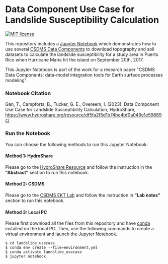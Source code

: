 # Data Component Use Case for Landslide Susceptibility Calculation
[![MIT license](https://img.shields.io/badge/License-MIT-blue.svg)](https://github.com/gantian127/landslide_usecase/blob/master/LICENSE.txt)


This repository includes a [Jupyter Notebook](landslide_puertorico.ipynb) 
which demonstrates how to use several [CSDMS Data Components](https://csdms.colorado.edu/wiki/DataComponents) to download 
topography and soil datasets to calculate the landslide susceptibility for a study area in Puerto Rico when Hurricane 
Maria hit the island on September 20th, 2017.

This Jupyter Notebook is part of the work for a research paper 
"CSDMS Data Components: data-model integration tools for Earth surface processes modeling".


### Notebook Citation
Gan, T., Campforts, B., Tucker, G. E., Overeem, I. (2023). Data Component Use Case for Landslide Susceptibility 
Calculation, HydroShare, https://www.hydroshare.org/resource/df5fa2f5d1b74be4bf0a049e1e59889c/


### Run the Notebook
You can choose the following methods to run this Jupyter Notebook: 

#### Method 1: HydroShare
Please go to the [HydroShare Resource](https://www.hydroshare.org/resource/df5fa2f5d1b74be4bf0a049e1e59889c/) 
and follow the instruction in the **"Abstract"** section to run this notebook.

#### Method 2: CSDMS
Please go to the [CSDMS EKT Lab](https://csdms.colorado.edu/wiki/Lab-0031) 
and follow the instruction in **"Lab notes"** section to run this notebook.


#### Method 3: Local PC
Please first download all the files from this repository and have 
[conda](https://conda.io/projects/conda/en/latest/user-guide/install/index.html) installed on the local PC.
Then, use the following commands to create a virtual environment and launch the Jupyter Notebook.
```
$ cd landslide_usecase
$ conda env create --file=environment.yml
$ conda activate landslide_usecase
$ jupyter notebook
```
